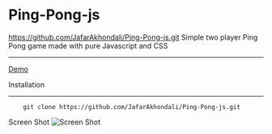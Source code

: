 # Ping-Pong-js

https://github.com/JafarAkhondali/Ping-Pong-js.git
Simple two player Ping Pong game made with pure Javascript and CSS
_____
[Demo](http://codepen.io/JafarAKhondali/pen/ZpzRXG)

Installation
_____________
```git
    git clone https://github.com/JafarAkhondali/Ping-Pong-js.git
```

Screen Shot
![Screen Shot](http://up.0se.ir/uploads/eea2bcd1f275502bbe9d27a998af45e50da30709.png)
